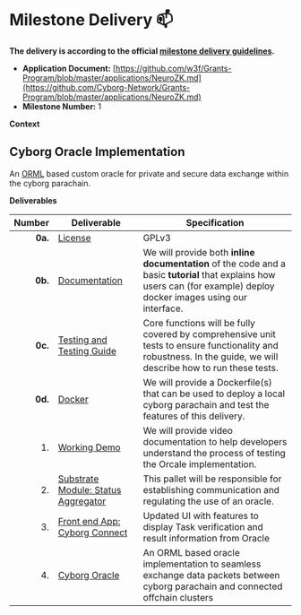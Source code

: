 # Milestone Delivery :mailbox:

**The delivery is according to the official [milestone delivery guidelines](https://github.com/w3f/Grants-Program/blob/master/docs/Support%20Docs/milestone-deliverables-guidelines.md).**  

* **Application Document:** [https://github.com/w3f/Grants-Program/blob/master/applications/NeuroZK.md](https://github.com/Cyborg-Network/Grants-Program/blob/master/applications/NeuroZK.md)
* **Milestone Number:** 1

**Context**

## Cyborg Oracle Implementation

An [ORML](https://github.com/open-web3-stack/open-runtime-module-library) based custom oracle for private and secure data exchange within the cyborg parachain.

**Deliverables** 

| Number | Deliverable | Specification |
| -----: | ----------- | ------------- |
| **0a.** | [License](https://github.com/Cyborg-Network/cyborg-parachain/blob/master/LICENSE) | GPLv3 |
| **0b.** | [Documentation](https://github.com/Cyborg-Network/cyborg-parachain/blob/master/Local%20Testing.md) | We will provide both **inline documentation** of the code and a basic **tutorial** that explains how users can (for example) deploy docker images using our interface. |
| **0c.** | [Testing and Testing Guide](https://github.com/Cyborg-Network/cyborg-parachain/blob/master/Local%20Testing.md) | Core functions will be fully covered by comprehensive unit tests to ensure functionality and robustness. In the guide, we will describe how to run these tests. |
| **0d.** | [Docker](https://github.com/Cyborg-Network/cyborg-parachain/blob/master/Dockerfile) | We will provide a Dockerfile(s) that can be used to deploy a local cyborg parachain and test the features of this delivery. |
| 1. | [Working Demo](https://drive.google.com/file/d/1CH4jOeUVysjtjtjeJ0kl8g_2Wa3zHAjx/view?usp=sharing) | We will provide video documentation to help developers understand the process of testing the Orcale implementation.|
| 2. | [Substrate Module: Status Aggregator](https://github.com/Cyborg-Network/cyborg-parachain/tree/testing-doc-update/pallets/status-aggregator)  | This pallet will be responsible for establishing communication and regulating the use of an oracle. |
| 3. | [Front end App: Cyborg Connect](https://github.com/Cyborg-Network/cyborg-connect) | Updated UI with features to display Task verification and result information from Oracle |
| 4. | [Cyborg Oracle](https://github.com/Cyborg-Network/cyborg-parachain/tree/master/runtime) | An ORML based oracle implementation to seamless exchange data packets between cyborg parachain and connected offchain clusters|

